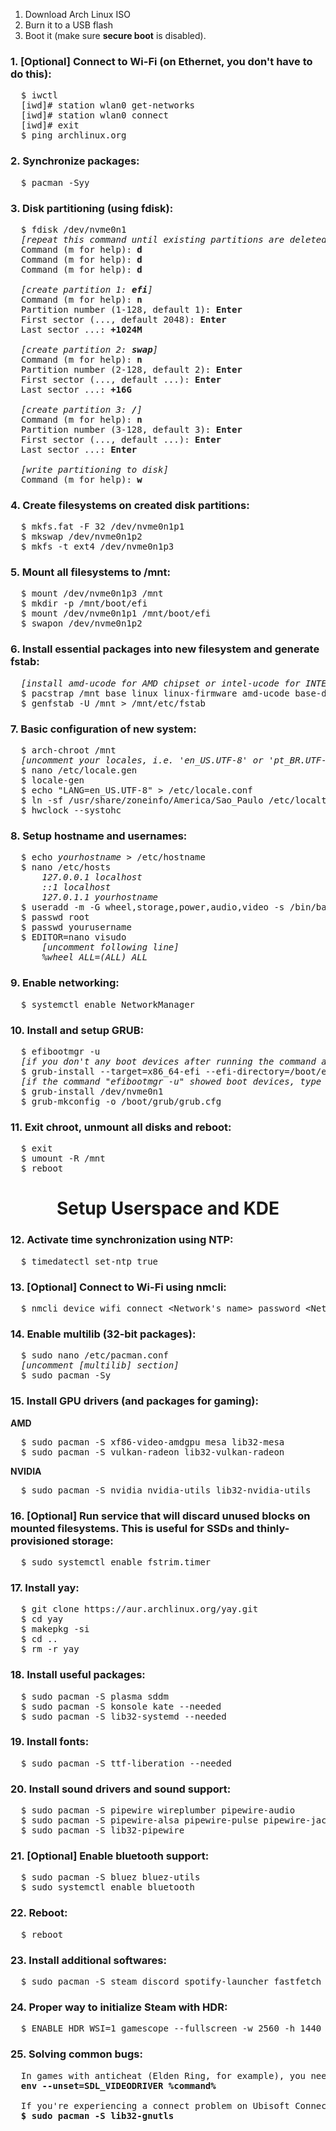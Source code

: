 <ol>
<li>Download Arch Linux ISO</li>
<li>Burn it to a USB flash</li>
<li>Boot it (make sure <b>secure boot</b> is disabled).</li>
</ol>

### 1. [Optional] Connect to Wi-Fi (on Ethernet, you don't have to do this):
<pre>
  $ iwctl
  [iwd]# station wlan0 get-networks
  [iwd]# station wlan0 connect <Network's name>
  [iwd]# exit
  $ ping archlinux.org
</pre>

### 2. Synchronize packages:
<pre>
  $ pacman -Syy
</pre>

### 3. Disk partitioning (using fdisk):
<pre>
  $ fdisk /dev/nvme0n1
  <i>[repeat this command until existing partitions are deleted]</i>
  Command (m for help): <b>d</b>
  Command (m for help): <b>d</b>
  Command (m for help): <b>d</b>

  <i>[create partition 1: <b>efi</b>]</i>
  Command (m for help): <b>n</b>
  Partition number (1-128, default 1): <b>Enter</b>
  First sector (..., default 2048): <b>Enter</b>
  Last sector ...: <b>+1024M</b>

  <i>[create partition 2: <b>swap</b>]</i>
  Command (m for help): <b>n</b>
  Partition number (2-128, default 2): <b>Enter</b>
  First sector (..., default ...): <b>Enter</b>
  Last sector ...: <b>+16G</b>

  <i>[create partition 3: <b>/</b>]</i>
  Command (m for help): <b>n</b>
  Partition number (3-128, default 3): <b>Enter</b>
  First sector (..., default ...): <b>Enter</b>
  Last sector ...: <b>Enter</b>

  <i>[write partitioning to disk]</i>
  Command (m for help): <b>w</b>
</pre>

### 4. Create filesystems on created disk partitions:
<pre>
  $ mkfs.fat -F 32 /dev/nvme0n1p1
  $ mkswap /dev/nvme0n1p2
  $ mkfs -t ext4 /dev/nvme0n1p3
</pre>

### 5. Mount all filesystems to /mnt:
<pre>
  $ mount /dev/nvme0n1p3 /mnt
  $ mkdir -p /mnt/boot/efi
  $ mount /dev/nvme0n1p1 /mnt/boot/efi
  $ swapon /dev/nvme0n1p2
</pre>

### 6. Install essential packages into new filesystem and generate fstab:
<pre>
  <i>[install amd-ucode for AMD chipset or intel-ucode for INTEL chipset]</i>
  $ pacstrap /mnt base linux linux-firmware amd-ucode base-devel grub efibootmgr nano networkmanager
  $ genfstab -U /mnt > /mnt/etc/fstab
</pre>

### 7. Basic configuration of new system:
<pre>
  $ arch-chroot /mnt
  <i>[uncomment your locales, i.e. 'en_US.UTF-8' or 'pt_BR.UTF-8']</i>
  $ nano /etc/locale.gen
  $ locale-gen
  $ echo "LANG=en_US.UTF-8" > /etc/locale.conf
  $ ln -sf /usr/share/zoneinfo/America/Sao_Paulo /etc/localtime
  $ hwclock --systohc
</pre>

### 8. Setup hostname and usernames:
<pre>
  $ echo <i>yourhostname</i> > /etc/hostname
  $ nano /etc/hosts
      <i>127.0.0.1 localhost</i>
      <i>::1 localhost</i>
      <i>127.0.1.1 yourhostname</i>
  $ useradd -m -G wheel,storage,power,audio,video -s /bin/bash yourusername
  $ passwd root
  $ passwd yourusername
  $ EDITOR=nano visudo
      <i>[uncomment following line]</i>
      <i>%wheel ALL=(ALL) ALL</i>
</pre>

### 9. Enable networking:
<pre>
  $ systemctl enable NetworkManager
</pre>

### 10. Install and setup GRUB:
<pre>
  $ efibootmgr -u
  <i>[if you don't any boot devices after running the command above, type the command below]</i>
  $ grub-install --target=x86_64-efi --efi-directory=/boot/efi --removable
  <i>[if the command "efibootmgr -u" showed boot devices, type the command below]</i>
  $ grub-install /dev/nvme0n1
  $ grub-mkconfig -o /boot/grub/grub.cfg
</pre>

### 11. Exit chroot, unmount all disks and reboot:
<pre>
  $ exit
  $ umount -R /mnt
  $ reboot
</pre>

<h1 align="center">
    Setup Userspace and KDE
</h1>

### 12. Activate time synchronization using NTP:
<pre>
  $ timedatectl set-ntp true
</pre>

### 13. [Optional] Connect to Wi-Fi using nmcli:
<pre>
  $ nmcli device wifi connect &lt;Network's name&gt; password &lt;Network's password&gt;
</pre>

### 14. Enable multilib (32-bit packages):
<pre>
  $ sudo nano /etc/pacman.conf
  <i>[uncomment [multilib] section]</i>
  $ sudo pacman -Sy
</pre>

### 15. Install GPU drivers (and packages for gaming):
<b>AMD</b>
<pre>
  $ sudo pacman -S xf86-video-amdgpu mesa lib32-mesa
  $ sudo pacman -S vulkan-radeon lib32-vulkan-radeon
</pre>

<b>NVIDIA</b>
<pre>
  $ sudo pacman -S nvidia nvidia-utils lib32-nvidia-utils
</pre>

### 16. [Optional] Run service that will discard unused blocks on mounted filesystems. This is useful for SSDs and thinly-provisioned storage:
<pre>
  $ sudo systemctl enable fstrim.timer
</pre>

### 17. Install yay:
<pre>
  $ git clone https://aur.archlinux.org/yay.git
  $ cd yay
  $ makepkg -si
  $ cd ..
  $ rm -r yay
</pre>

### 18. Install useful packages:
<pre>
  $ sudo pacman -S plasma sddm
  $ sudo pacman -S konsole kate --needed
  $ sudo pacman -S lib32-systemd --needed
</pre>

### 19. Install fonts:
<pre>
  $ sudo pacman -S ttf-liberation --needed
</pre>

### 20. Install sound drivers and sound support:
<pre>
  $ sudo pacman -S pipewire wireplumber pipewire-audio
  $ sudo pacman -S pipewire-alsa pipewire-pulse pipewire-jack
  $ sudo pacman -S lib32-pipewire
</pre>

### 21. [Optional] Enable bluetooth support:
<pre>
  $ sudo pacman -S bluez bluez-utils
  $ sudo systemctl enable bluetooth
</pre>

### 22. Reboot:
<pre>
  $ reboot
</pre>

### 23. Install additional softwares:
<pre>
  $ sudo pacman -S steam discord spotify-launcher fastfetch code
</pre>

### 24. Proper way to initialize Steam with HDR:
<pre>
  $ ENABLE_HDR_WSI=1 gamescope --fullscreen -w 2560 -h 1440 --force-grab-cursor --hdr-enabled --hdr-debug-force-output --hdr-sdr-content-nits 600 --steam -- env ENABLE_GAMESCOPE_WSI=1 DXVK_HDR=1 DISABLE_HDR_WSI=1 steam
</pre>

### 25. Solving common bugs:
<pre>
  In games with anticheat (Elden Ring, for example), you need to add the following parameters on Steam launch:
  <b>env --unset=SDL_VIDEODRIVER %command%</b>

  If you're experiencing a connect problem on Ubisoft Connect, install the following package:
  <b>$ sudo pacman -S lib32-gnutls</b>
</pre>
